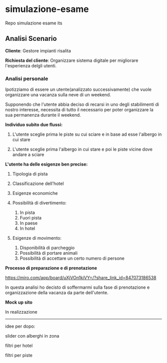 # simulazione-esame
Repo simulazione esame its


## Analisi Scenario

**Cliente**:
Gestore impianti risalita

**Richiesta del cliente**:
Organizzare sistema digitale per migliorare l'esperienza delgli utenti.


### Analisi personale
Ipotizziamo di essere un utente(analizzato successivamente) che vuole organizzare una vacanza sulla neve di un weekend.

Supponendo che l'utente abbia deciso di recarsi in uno degli stabilimenti di nostro interesse, necessita di tutto il necessario per poter organizzare la sua permanenza durante il weekend.


**Individuo subito due flussi:**

1. L'utente sceglie prima le piste su cui sciare e in base ad esse l'albergo in cui stare

2. L'utente sceglie prima l'albergo in cui stare e poi le piste vicine dove andare a sciare

**L'utente ha delle esigenze ben precise:**

1. Tipologia di pista

2. Classificazione dell'hotel

3. Esigenze economiche

4. Possibilità di divertimento:
    1. In pista
    2. Fuori pista
    3. In paese
    4. In hotel

5. Esigenze di movimento:
    1. Disponibilità di parcheggio
    2. Possibilità di portare animali
    3. Possibilità di accettare un certo numero di persone


**Processo di preparazione e di prenotazione**

https://miro.com/app/board/uXjVOn1kiVY=/?share_link_id=847073186538

In questa analisi ho decisto di soffermarmi sulla fase di prenotazione e organizzazione della vacanza da parte dell'utente.

**Mock up sito**

In realizzazione





----------------------------------------------------------------------------------------------


idee per dopo:

slider con alberghi in zona

filtri per hotel

filtri per piste